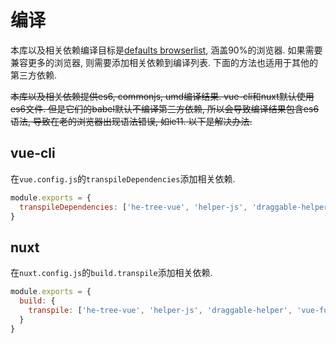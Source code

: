 # 编译

本库以及相关依赖编译目标是[defaults browserlist](https://browserl.ist/?q=defaults), 涵盖90%的浏览器. 如果需要兼容更多的浏览器, 则需要添加相关依赖到编译列表. 下面的方法也适用于其他的第三方依赖.

<del>本库以及相关依赖提供es6, commonjs, umd编译结果. vue-cli和nuxt默认使用es6文件. 但是它们的babel默认不编译第三方依赖, 所以会导致编译结果包含es6语法, 导致在老的浏览器出现语法错误, 如ie11. 以下是解决办法.</del>

## vue-cli
在`vue.config.js`的`transpileDependencies`添加相关依赖.
```js
module.exports = {
  transpileDependencies: ['he-tree-vue', 'helper-js', 'draggable-helper', 'vue-functions', 'drag-event-service'],
}
```

## nuxt
在`nuxt.config.js`的`build.transpile`添加相关依赖.
```js
module.exports = {
  build: {
    transpile: ['he-tree-vue', 'helper-js', 'draggable-helper', 'vue-functions', 'drag-event-service'],
  }
}
```
